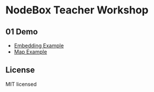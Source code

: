 # NodeBox Teacher Workshop

## 01 Demo

* [Embedding Example](01_demo/embedding_example)
* [Map Example](01_demo/map_example)

## License

MIT licensed


